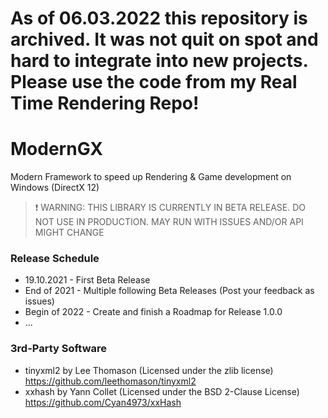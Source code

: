 # As of 06.03.2022 this repository is archived. It was not quit on spot and hard to integrate into new projects. Please use the code from my Real Time Rendering Repo!

# ModernGX
Modern Framework to speed up Rendering &amp; Game development on Windows (DirectX 12)

> :heavy_exclamation_mark: WARNING: THIS LIBRARY IS CURRENTLY IN BETA RELEASE. DO NOT USE IN PRODUCTION. MAY RUN WITH ISSUES AND/OR API MIGHT CHANGE

### Release Schedule

- 19.10.2021 - First Beta Release
- End of 2021 - Multiple following Beta Releases (Post your feedback as issues)
- Begin of 2022 - Create and finish a Roadmap for Release 1.0.0
- ...

### 3rd-Party Software

- tinyxml2 by Lee Thomason (Licensed under the zlib license)
  https://github.com/leethomason/tinyxml2
- xxhash by Yann Collet (Licensed under the BSD 2-Clause License)
  https://github.com/Cyan4973/xxHash

